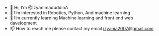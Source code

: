 - 👋 Hi, I’m @IzyanImaduddinA
- 👀 I’m interested in Robotics, Python, And machine learning
- 🌱 I’m currently learning Machine learning and front end web davelopment
- 📫 How to reach me please contact my email izyania2007@gmail.com

<!---
IzyanImaduddinA/IzyanImaduddinA is a ✨ special ✨ repository because its `README.md` (this file) appears on your GitHub profile.
You can click the Preview link to take a look at your changes.
--->
